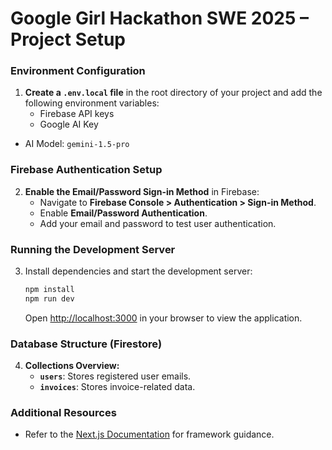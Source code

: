 # Google Girl Hackathon SWE 2025 – Project Setup  

### **Environment Configuration**  
1. **Create a `.env.local` file** in the root directory of your project and add the following environment variables:  
   - Firebase API keys  
   - Google AI Key  
  - AI Model: `gemini-1.5-pro`  

### **Firebase Authentication Setup**  
2. **Enable the Email/Password Sign-in Method** in Firebase:  
   - Navigate to **Firebase Console > Authentication > Sign-in Method**.  
   - Enable **Email/Password Authentication**.  
   - Add your email and password to test user authentication.  

### **Running the Development Server**  
3. Install dependencies and start the development server:  
   ```bash
   npm install
   npm run dev
   ```  
   Open [http://localhost:3000](http://localhost:3000) in your browser to view the application.  

### **Database Structure (Firestore)**  
4. **Collections Overview:**  
   - **`users`**: Stores registered user emails.  
   - **`invoices`**: Stores invoice-related data.  

### **Additional Resources**  
- Refer to the [Next.js Documentation](https://nextjs.org/docs) for framework guidance.  

